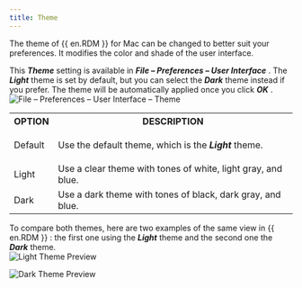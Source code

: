```yaml
---
title: Theme
---
```

The theme of {{ en.RDM }} for Mac can be changed to better suit your preferences. It modifies the color and shade of the user interface.  

This ***Theme*** setting is available in ***File – Preferences – User Interface*** . The ***Light*** theme is set by default, but you can select the ***Dark*** theme instead if you prefer. The theme will be automatically applied once you click ***OK*** .  
![File – Preferences – User Interface – Theme](/img/en/rdm/mac/RDMMac2046.png) 

<table>
	<tr>
		<th>
OPTION 
		</th>
		<th>
DESCRIPTION 
		</th>
	</tr>
	<tr>
		<td>
Default 
		</td>
		<td>

Use the default theme, which is the ***Light*** theme. 
		</td>
	</tr>
	<tr>
		<td>
Light 
		</td>
		<td>
Use a clear theme with tones of white, light gray, and blue. 
		</td>
	</tr>
	<tr>
		<td>
Dark 
		</td>
		<td>
Use a dark theme with tones of black, dark gray, and blue. 
		</td>
	</tr>
</table>

To compare both themes, here are two examples of the same view in {{ en.RDM }} : the first one using the ***Light*** theme and the second one the ***Dark*** theme.  
![Light Theme Preview](/img/en/rdm/mac/RDMMac2047.png) 

![Dark Theme Preview](/img/en/rdm/mac/RDMMac2048.png) 


